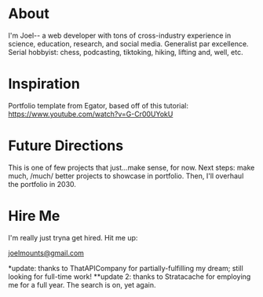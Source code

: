 # About
I'm Joel-- a web developer with tons of cross-industry experience in science, education, research, and social media. Generalist par excellence. Serial hobbyist:
chess, podcasting, tiktoking, hiking, lifting and, well, etc.

# Inspiration
Portfolio template from Egator, based off of this tutorial:
https://www.youtube.com/watch?v=G-Cr00UYokU

# Future Directions
This is one of few projects that just...make sense, for now. Next steps: make much, /much/ better projects to showcase in portfolio. Then, I'll overhaul the portfolio in 2030.

# Hire Me
I'm really just tryna get hired. Hit me up:

joelmounts@gmail.com

*update: thanks to ThatAPICompany for partially-fulfilling my dream; still looking for full-time work!
**update 2: thanks to Stratacache for employing me for a full year. The search is on, yet again.
